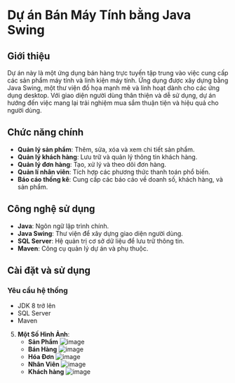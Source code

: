 # Dự án Bán Máy Tính bằng Java Swing

## Giới thiệu
Dự án này là một ứng dụng bán hàng trực tuyến tập trung vào việc cung cấp các sản phẩm máy tính và linh kiện máy tính. Ứng dụng được xây dựng bằng Java Swing, một thư viện đồ họa mạnh mẽ và linh hoạt dành cho các ứng dụng desktop. Với giao diện người dùng thân thiện và dễ sử dụng, dự án hướng đến việc mang lại trải nghiệm mua sắm thuận tiện và hiệu quả cho người dùng.

## Chức năng chính
- **Quản lý sản phẩm**: Thêm, sửa, xóa và xem chi tiết sản phẩm.
- **Quản lý khách hàng**: Lưu trữ và quản lý thông tin khách hàng.
- **Quản lý đơn hàng**: Tạo, xử lý và theo dõi đơn hàng.
- **Quản lí nhân viên**: Tích hợp các phương thức thanh toán phổ biến.
- **Báo cáo thống kê**: Cung cấp các báo cáo về doanh số, khách hàng, và sản phẩm.

## Công nghệ sử dụng
- **Java**: Ngôn ngữ lập trình chính.
- **Java Swing**: Thư viện để xây dựng giao diện người dùng.
- **SQL Server**: Hệ quản trị cơ sở dữ liệu để lưu trữ thông tin.
- **Maven**: Công cụ quản lý dự án và phụ thuộc.

## Cài đặt và sử dụng
### Yêu cầu hệ thống
- JDK 8 trở lên
- SQL Server
- Maven

5. **Một Số Hình Ảnh**:
   - **Sản Phẩm**
      ![image](https://github.com/user-attachments/assets/edffd579-bb17-489f-a4ef-dc1b155e6407)
   - **Bán Hàng**
       ![image](https://github.com/user-attachments/assets/63633362-8d37-498a-a282-97601f0935e0)
   - **Hóa Đơn**
       ![image](https://github.com/user-attachments/assets/f9931b1c-1fc7-4c21-b655-28a5d4be4287)
   - **Nhân Viên**
       ![image](https://github.com/user-attachments/assets/18dec51e-e149-4db1-b662-08beab7bddf6)
   - **Khách hàng**
       ![image](https://github.com/user-attachments/assets/c6b1b1d6-7307-47a7-9feb-6bef1c1ba7f0)




    
